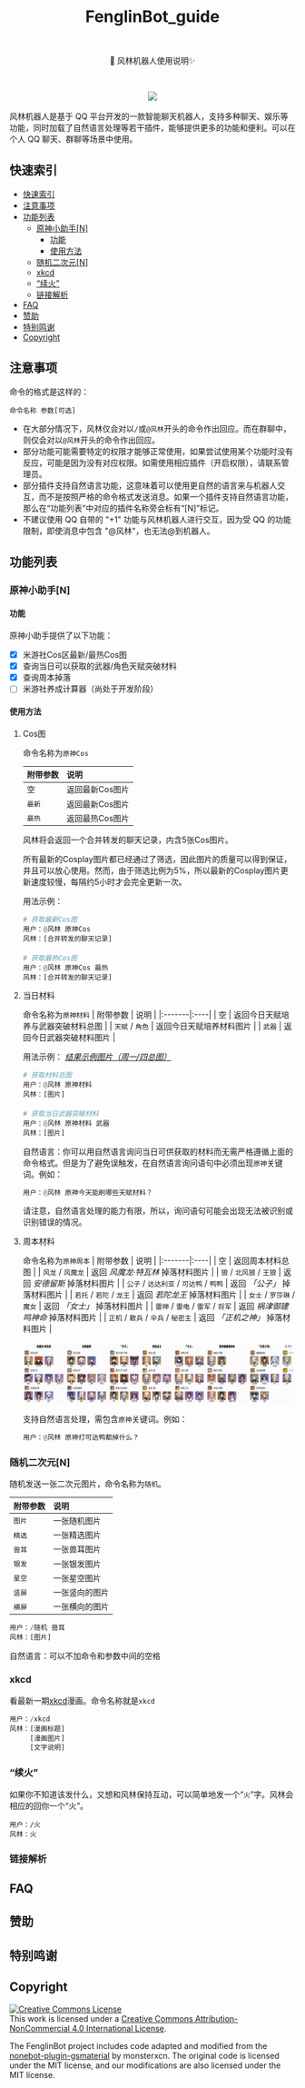 <h1 align="center">FenglinBot_guide</h1></br>


<p align="center">🤖 风林机器人使用说明✨</p></br>

<p align="center"><img src='http://192.168.3.15:81/bot_status'></p>

风林机器人是基于 QQ 平台开发的一款智能聊天机器人，支持多种聊天、娱乐等功能，同时加载了自然语言处理等若干插件，能够提供更多的功能和便利。可以在个人 QQ 聊天、群聊等场景中使用。

## 快速索引

- [快速索引](#快速索引)
- [注意事项](#注意事项)
- [功能列表](#功能列表)
  - [原神小助手\[N\]](#原神小助手n)
    - [功能](#功能)
    - [使用方法](#使用方法)
  - [随机二次元\[N\]](#随机二次元n)
  - [xkcd](#xkcd)
  - [“续火”](#续火)
  - [链接解析](#链接解析)
- [FAQ](#faq)
- [赞助](#赞助)
- [特别鸣谢](#特别鸣谢)
- [Copyright](#copyright)

## 注意事项

命令的格式是这样的：

```QQ
命令名称 参数[可选]
```

- 在大部分情况下，风林仅会对以`/`或`@风林`开头的命令作出回应。而在群聊中，则仅会对以`@风林`开头的命令作出回应。
- 部分功能可能需要特定的权限才能够正常使用，如果尝试使用某个功能时没有反应，可能是因为没有对应权限。如需使用相应插件（开启权限），请联系管理员。
- 部分插件支持自然语言功能，这意味着可以使用更自然的语言来与机器人交互，而不是按照严格的命令格式发送消息。如果一个插件支持自然语言功能，那么在“功能列表”中对应的插件名称旁会标有“[N]”标记。
- 不建议使用 QQ 自带的 "+1" 功能与风林机器人进行交互，因为受 QQ 的功能限制，即使消息中包含 "@风林"，也无法@到机器人。

## 功能列表


### 原神小助手\[N]

#### 功能

原神小助手提供了以下功能：

- [x] 米游社Cos区最新/最热Cos图
- [x] 查询当日可以获取的武器/角色天赋突破材料
- [x] 查询周本掉落
- [ ] 米游社养成计算器（尚处于开发阶段）

#### 使用方法

1. Cos图  
   
   命令名称为`原神Cos`

   | 附带参数 | 说明 |
   |:----|:----|
   | 空 | 返回最新Cos图片 |
   | `最新` | 返回最新Cos图片 |
   | `最热` | 返回最热Cos图片 |

   风林将会返回一个合并转发的聊天记录，内含5张Cos图片。  

   所有最新的Cosplay图片都已经通过了筛选，因此图片的质量可以得到保证，并且可以放心使用。然而，由于筛选比例为5%，所以最新的Cosplay图片更新速度较慢，每隔约5小时才会完全更新一次。

   用法示例：

   ```Python
   # 获取最新Cos图
   用户：@风林 原神Cos
   风林：[合并转发的聊天记录]

   # 获取最热Cos图
   用户：@风林 原神Cos 最热
   风林：[合并转发的聊天记录]
   ```

2. 当日材料  
   
   命令名称为`原神材料`
   | 附带参数 | 说明 |
   |:-------|:----|
   | 空 | 返回今日天赋培养与武器突破材料总图 |
   | `天赋` / `角色` | 返回今日天赋培养材料图片 |
   | `武器` | 返回今日武器突破材料图片 |

   用法示例：   *[结果示例图片（周一/四总图）](image/daily_demo.jpg)*  

   ```Python
   # 获取材料总图
   用户：@风林 原神材料
   风林：[图片]

   # 获取当日武器突破材料
   用户：@风林 原神材料 武器
   风林：[图片]
   ```

   自然语言：你可以用自然语言询问当日可供获取的材料而无需严格遵循上面的命令格式。但是为了避免误触发，在自然语言询问语句中必须出现`原神`关键词。例如：

   ```Python
   用户：@风林 原神今天能刷哪些天赋材料？
   ```

   请注意，自然语言处理的能力有限，所以，询问语句可能会出现无法被识别或识别错误的情况。

3. 周本材料  
   
   命令名称为`原神周本`
   | 附带参数 | 说明 |
   |:-------|:----|
   | 空 | 返回周本材料总图 |
   | `风龙` / `风魔龙` | 返回 *风魔龙·特瓦林* 掉落材料图片 |
   | `狼` / `北风狼` / `王狼` | 返回 *安德留斯* 掉落材料图片 |
   | `公子` / `达达利亚` / `可达鸭` / `鸭鸭` | 返回 *「公子」* 掉落材料图片 |
   | `若托` / `若陀` / `龙王` | 返回 *若陀龙王* 掉落材料图片 |
   | `女士` / `罗莎琳` / `魔女` | 返回 *「女士」* 掉落材料图片 |
   | `雷神` / `雷电` / `雷军` / `将军` | 返回 *祸津御建鸣神命* 掉落材料图片 |
   | `正机` / `散兵` / `伞兵` / `秘密主` | 返回 *「正机之神」* 掉落材料图片 |

   ![周本总图](image/weekly_demo.jpg)

   支持自然语言处理，需包含`原神`关键词。例如：
   
   ```Python
   用户：@风林 原神打可达鸭都掉什么？
   ```

### 随机二次元\[N]

   随机发送一张二次元图片，命令名称为`随机`。

   | 附带参数 | 说明 |
   |:--|:--|
   | `图片` | 一张随机图片 |
   | `精选` | 一张精选图片 |
   | `兽耳` | 一张兽耳图片 |
   | `银发` | 一张银发图片 |
   | `星空` | 一张星空图片 |
   | `竖屏` | 一张竖向的图片 |
   | `横屏` | 一张横向的图片 |

   ```Python
   用户：/随机 兽耳
   风林：[图片]
   ```

   自然语言：可以不加命令和参数中间的空格

### xkcd

看最新一期[xkcd](https://xkcd.com)漫画。命令名称就是`xkcd`
```Python
用户：/xkcd
风林：[漫画标题]
     [漫画图片]
     [文字说明]
```

### “续火”

如果你不知道该发什么，又想和风林保持互动，可以简单地发一个“`火`”字。风林会相应的回你一个“火”。
```
用户：/火
风林：火
```


### 链接解析

## FAQ

## 赞助

## 特别鸣谢



## Copyright

<a rel="license" href="http://creativecommons.org/licenses/by-nc/4.0/"><img alt="Creative Commons License" style="border-width:0" src="https://i.creativecommons.org/l/by-nc/4.0/88x31.png" /></a><br />This work is licensed under a <a rel="license" href="http://creativecommons.org/licenses/by-nc/4.0/">Creative Commons Attribution-NonCommercial 4.0 International License</a>.

The FenglinBot project includes code adapted and modified from the [nonebot-plugin-gsmaterial](https://github.com/monsterxcn/nonebot-plugin-gsmaterial) by monsterxcn. The original code is licensed under the MIT license, and our modifications are also licensed under the MIT license.

